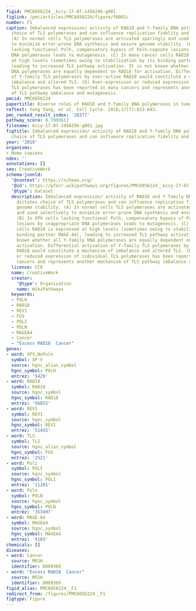 ```yaml
---
figid: PMC6056224__kccy-17-07-1456296-g001
figlink: /pmc/articles/PMC6056224/figure/f0001/
number: F1
caption: Imbalanced expression/ activity of RAD18 and Y-family DNA polymerases dictates
  choice of TLS polymerases and can influence replication fidelity and genome stability.
  (A) In normal cells TLS polymerases are activated sparingly and used selectively
  to minimize error-prone DNA synthesis and ensure genome stability. (B) In XPV cells
  lacking functional Polh, compensatory bypass of Polh-cognate lesions by inappropriate
  DNA polymerases leads to mutagenesis. (C) In many cancer cells RAD18 is expressed
  at high levels (sometimes owing to stabilization by its binding partner MAGE-A4),
  leading to increased TLS pathway activation. It is not known whether all Y-family
  DNA polymerases are equally dependent on RAD18 for activation. Differential activation
  of Y-family TLS polymerases by over-active RAD18 would constitute a mechanism of
  imbalance and altered TLS. (D) Over-expression or reduced expression of individual
  TLS polymerases has been reported in many cancers and represents another mechanism
  of TLS pathway imbalance and mutagenesis.
pmcid: PMC6056224
papertitle: Diverse roles of RAD18 and Y-family DNA polymerases in tumorigenesis.
reftext: Yang Yang, et al. Cell Cycle. 2018;17(7):833-843.
pmc_ranked_result_index: '28377'
pathway_score: 0.7993617
filename: kccy-17-07-1456296-g001.jpg
figtitle: Imbalanced expression/ activity of RAD18 and Y-family DNA polymerases dictates
  choice of TLS polymerases and can influence replication fidelity and genome stability
year: '2018'
organisms:
- Homo sapiens
ndex: ''
annotations: []
seo: CreativeWork
schema-jsonld:
  '@context': https://schema.org/
  '@id': https://pfocr.wikipathways.org/figures/PMC6056224__kccy-17-07-1456296-g001.html
  '@type': Dataset
  description: Imbalanced expression/ activity of RAD18 and Y-family DNA polymerases
    dictates choice of TLS polymerases and can influence replication fidelity and
    genome stability. (A) In normal cells TLS polymerases are activated sparingly
    and used selectively to minimize error-prone DNA synthesis and ensure genome stability.
    (B) In XPV cells lacking functional Polh, compensatory bypass of Polh-cognate
    lesions by inappropriate DNA polymerases leads to mutagenesis. (C) In many cancer
    cells RAD18 is expressed at high levels (sometimes owing to stabilization by its
    binding partner MAGE-A4), leading to increased TLS pathway activation. It is not
    known whether all Y-family DNA polymerases are equally dependent on RAD18 for
    activation. Differential activation of Y-family TLS polymerases by over-active
    RAD18 would constitute a mechanism of imbalance and altered TLS. (D) Over-expression
    or reduced expression of individual TLS polymerases has been reported in many
    cancers and represents another mechanism of TLS pathway imbalance and mutagenesis.
  license: CC0
  name: CreativeWork
  creator:
    '@type': Organization
    name: WikiPathways
  keywords:
  - POLH
  - RAD18
  - REV1
  - FUS
  - POLI
  - POLN
  - MAGEA4
  - Cancer
  - "Excess RAD18  Cancer"
genes:
- word: XPV,NoPoln
  symbol: XP-V
  source: hgnc_alias_symbol
  hgnc_symbol: POLH
  entrez: '5429'
- word: RAD18
  symbol: RAD18
  source: hgnc_symbol
  hgnc_symbol: RAD18
  entrez: '56852'
- word: REV1
  symbol: REV1
  source: hgnc_symbol
  hgnc_symbol: REV1
  entrez: '51455'
- word: TLS
  symbol: TLS
  source: hgnc_alias_symbol
  hgnc_symbol: FUS
  entrez: '2521'
- word: Poli
  symbol: POLI
  source: hgnc_symbol
  hgnc_symbol: POLI
  entrez: '11201'
- word: Poln
  symbol: POLN
  source: hgnc_symbol
  hgnc_symbol: POLN
  entrez: '353497'
- word: MAGE-A4
  symbol: MAGEA4
  source: hgnc_symbol
  hgnc_symbol: MAGEA4
  entrez: '4103'
chemicals: []
diseases:
- word: Cancer
  source: MESH
  identifier: D009369
- word: "Excess RAD18  Cancer"
  source: MESH
  identifier: D009369
figid_alias: PMC6056224__F1
redirect_from: /figures/PMC6056224__F1
figtype: Figure
---
```


